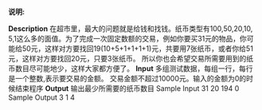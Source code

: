**说明:**

**Description**
在超市里，最大的问题就是给钱和找钱。纸币类型有100,50,20,10, 5,1这么多的面值。为了完成一次固定数额的交易，例如你要买31元的物品，你可能给50元，这样对方要找回19(10+5+1+1+1+1)元，共要用7张纸币，或者你给51元，这样对方要找回20元，只要3张纸币。 所以你也会希望交易所需要用到的纸币数目尽可能地少，这样大家都方便了。
**Input**
多组测试数据，每组一行，每行是一个整数,表示要交易的金额。 交易金额不超过10000元。输入的金额为0的时候结束程序
**Output**
输出最少所需要的纸币数目
Sample Input
31
20
194
0
Sample Output
3
1
4